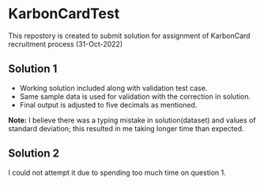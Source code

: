 # KarbonCardTest
This repostory is created to submit solution for assignment of KarbonCard recruitment process (31-Oct-2022)

## Solution 1

* Working solution included along with validation test case.
* Same sample data is used for validation with the correction in solution.
* Final output is adjusted to five decimals as mentioned.

**Note:** I believe there was a typing mistake in solution(dataset) and values of standard deviation; this resulted in me taking longer time than expected.

## Solution 2

I could not attempt it due to spending too much time on question 1.